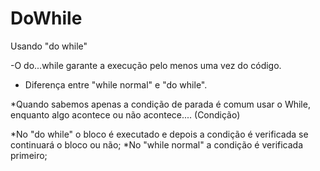 # DoWhile
Usando "do while"

-O do...while garante a execução pelo menos uma vez do código.

- Diferença entre "while normal" e "do while".

*Quando sabemos apenas a condição de parada é comum usar o While, enquanto algo acontece ou não acontece.... (Condição)

 *No "do while" o bloco é executado e depois a condição é verificada se continuará o bloco ou não;
 *No "while normal" a condição é verificada primeiro; 
		
	
